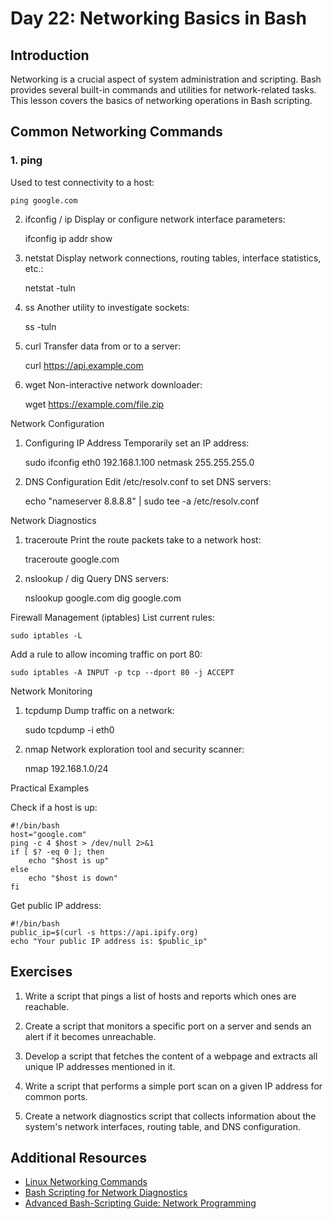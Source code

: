 # Day 22: Networking Basics in Bash

## Introduction

Networking is a crucial aspect of system administration and scripting. Bash provides several built-in commands and utilities for network-related tasks. This lesson covers the basics of networking operations in Bash scripting.

## Common Networking Commands

### 1. ping

Used to test connectivity to a host:

    ping google.com

2. ifconfig / ip
Display or configure network interface parameters:


    ifconfig
    ip addr show

3. netstat
Display network connections, routing tables, interface statistics, etc.:


    netstat -tuln

4. ss
Another utility to investigate sockets:


    ss -tuln

5. curl
Transfer data from or to a server:


    curl https://api.example.com

6. wget
Non-interactive network downloader:


    wget https://example.com/file.zip

Network Configuration
1. Configuring IP Address
Temporarily set an IP address:


    sudo ifconfig eth0 192.168.1.100 netmask 255.255.255.0

2. DNS Configuration
Edit /etc/resolv.conf to set DNS servers:


    echo "nameserver 8.8.8.8" | sudo tee -a /etc/resolv.conf

Network Diagnostics
1. traceroute
Print the route packets take to a network host:


    traceroute google.com

2. nslookup / dig
Query DNS servers:


    nslookup google.com
    dig google.com

Firewall Management (iptables)
List current rules:


    sudo iptables -L

Add a rule to allow incoming traffic on port 80:

    
    sudo iptables -A INPUT -p tcp --dport 80 -j ACCEPT

Network Monitoring
1. tcpdump
Dump traffic on a network:


    sudo tcpdump -i eth0

2. nmap
Network exploration tool and security scanner:


    nmap 192.168.1.0/24

Practical Examples

Check if a host is up:

    
    #!/bin/bash
    host="google.com"
    ping -c 4 $host > /dev/null 2>&1
    if [ $? -eq 0 ]; then
        echo "$host is up"
    else
        echo "$host is down"
    fi


Get public IP address:

    
    #!/bin/bash
    public_ip=$(curl -s https://api.ipify.org)
    echo "Your public IP address is: $public_ip"

## Exercises

1. Write a script that pings a list of hosts and reports which ones are reachable.

2. Create a script that monitors a specific port on a server and sends an alert if it becomes unreachable.

3. Develop a script that fetches the content of a webpage and extracts all unique IP addresses mentioned in it.

4. Write a script that performs a simple port scan on a given IP address for common ports.

5. Create a network diagnostics script that collects information about the system's network interfaces, routing table, and DNS configuration.

## Additional Resources

- [Linux Networking Commands](https://www.tecmint.com/linux-networking-commands/)
- [Bash Scripting for Network Diagnostics](https://www.networkworld.com/article/3219684/using-the-linux-bash-shell-for-network-diagnostics.html)
- [Advanced Bash-Scripting Guide: Network Programming](https://tldp.org/LDP/abs/html/networkprogramming.html)
